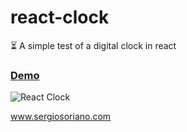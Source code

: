 # react-clock
 :hourglass_flowing_sand: A simple test of a digital clock in react
  
 <h3><a href="https://sergiss.github.io/react-clock/" target="_blank">Demo</a></h3>

![React Clock](https://github.com/sergiss/react-clock/blob/master/react-clock.png?raw=true)

www.sergiosoriano.com
